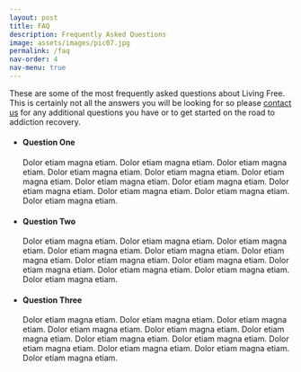 ```yaml
---
layout: post
title: FAQ
description: Frequently Asked Questions
image: assets/images/pic07.jpg
permalink: /faq
nav-order: 4
nav-menu: true
---
```


These are some of the most frequently asked questions about Living Free. This is certainly not all the answers you will be looking for so please [contact us](/contact) for any additional questions you have or to get started on the road to addiction recovery.

<ul class="alt">
  <li>
    <h4>Question One</h4>
      Dolor etiam magna etiam. Dolor etiam magna etiam. Dolor etiam magna etiam. Dolor etiam magna etiam. Dolor etiam magna etiam. Dolor etiam magna etiam. Dolor etiam magna etiam. Dolor etiam magna etiam. Dolor etiam magna etiam. Dolor etiam magna etiam. Dolor etiam magna etiam. Dolor etiam magna etiam.
  </li>
  <li>
    <h4>Question Two</h4>
      Dolor etiam magna etiam. Dolor etiam magna etiam. Dolor etiam magna etiam. Dolor etiam magna etiam. Dolor etiam magna etiam. Dolor etiam magna etiam. Dolor etiam magna etiam. Dolor etiam magna etiam. Dolor etiam magna etiam. Dolor etiam magna etiam. Dolor etiam magna etiam. Dolor etiam magna etiam.
  </li>
  <li>
    <h4>Question Three</h4>
      Dolor etiam magna etiam. Dolor etiam magna etiam. Dolor etiam magna etiam. Dolor etiam magna etiam. Dolor etiam magna etiam. Dolor etiam magna etiam. Dolor etiam magna etiam. Dolor etiam magna etiam. Dolor etiam magna etiam. Dolor etiam magna etiam. Dolor etiam magna etiam. Dolor etiam magna etiam.
  </li>
</ul>
